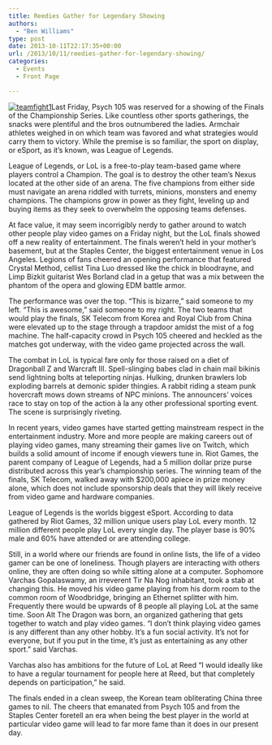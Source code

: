 ```yaml
---
title: Reedies Gather for Legendary Showing
authors: 
  - "Ben Williams"
type: post
date: 2013-10-11T22:17:35+00:00
url: /2013/10/11/reedies-gather-for-legendary-showing/
categories:
  - Events
  - Front Page

---
```

[<img class="alignright size-medium wp-image-2934" alt="teamfight1" src="https://i2.wp.com/www.reedquest.org/wp-content/uploads/2013/10/teamfight1-300x168.jpg?resize=300%2C168" data-recalc-dims="1" />][1]Last Friday, Psych 105 was reserved for a showing of the Finals of the Championship Series. Like countless other sports gatherings, the snacks were plentiful and the bros outnumbered the ladies. Armchair athletes weighed in on which team was favored and what strategies would carry them to victory. While the premise is so familiar, the sport on display, or eSport, as it’s known, was League of Legends.

League of Legends, or LoL is a free-to-play team-based game where players control a Champion. The goal is to destroy the other team’s Nexus located at the other side of an arena. The five champions from either side must navigate an arena riddled with turrets, minions, monsters and enemy champions. The champions grow in power as they fight, leveling up and buying items as they seek to overwhelm the opposing teams defenses.

At face value, it may seem incorrigibly nerdy to gather around to watch other people play video games on a Friday night, but the LoL finals showed off a new reality of entertainment. The finals weren’t held in your mother’s basement, but at the Staples Center, the biggest entertainment venue in Los Angeles. Legions of fans cheered an opening performance that featured Crystal Method, cellist Tina Luo dressed like the chick in bloodrayne, and Limp Bizkit guitarist Wes Borland clad in a getup that was a mix between the phantom of the opera and glowing EDM battle armor.

The performance was over the top. “This is bizarre,” said someone to my left. “This is awesome,” said someone to my right. The two teams that would play the finals, SK Telecom from Korea and Royal Club from China were elevated up to the stage through a trapdoor amidst the mist of a fog machine. The half-capacity crowd in Psych 105 cheered and heckled as the matches got underway, with the video game projected across the wall.

The combat in LoL is typical fare only for those raised on a diet of Dragonball Z and Warcraft III. Spell-slinging babes clad in chain mail bikinis send lightning bolts at teleporting ninjas. Hulking, drunken brawlers lob exploding barrels at demonic spider thingies. A rabbit riding a steam punk hovercraft mows down streams of NPC minions. The announcers’ voices race to stay on top of the action à la any other professional sporting event. The scene is surprisingly riveting.

In recent years, video games have started getting mainstream respect in the entertainment industry. More and more people are making careers out of playing video games, many streaming their games live on Twitch, which builds a solid amount of income if enough viewers tune in. Riot Games, the parent company of League of Legends, had a 5 million dollar prize purse distributed across this year’s championship series. The winning team of the finals, SK Telecom, walked away with $200,000 apiece in prize money alone, which does not include sponsorship deals that they will likely receive from video game and hardware companies.

League of Legends is the worlds biggest eSport. According to data gathered by Riot Games, 32 million unique users play LoL every month. 12 million different people play LoL every single day. The player base is 90% male and 60% have attended or are attending college.

Still, in a world where our friends are found in online lists, the life of a video gamer can be one of loneliness. Though players are interacting with others online, they are often doing so while sitting alone at a computer. Sophomore Varchas Gopalaswamy, an irreverent Tir Na Nog inhabitant, took a stab at changing this. He moved his video game playing from his dorm room to the common room of Woodbridge, bringing an Ethernet splitter with him. Frequently there would be upwards of 8 people all playing LoL at the same time. Soon Alt The Dragon was born, an organized gathering that gets together to watch and play video games. “I don’t think playing video games is any different than any other hobby. It’s a fun social activity. It’s not for everyone, but if you put in the time, it’s just as entertaining as any other sport.” said Varchas.

Varchas also has ambitions for the future of LoL at Reed “I would ideally like to have a regular tournament for people here at Reed, but that completely depends on participation,” he said.

The finals ended in a clean sweep, the Korean team obliterating China three games to nil. The cheers that emanated from Psych 105 and from the Staples Center foretell an era when being the best player in the world at particular video game will lead to far more fame than it does in our present day.

 [1]: https://i0.wp.com/www.reedquest.org/wp-content/uploads/2013/10/teamfight1.jpg
